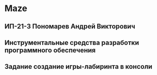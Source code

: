 # Maze

## ИП-21-3 Пономарев Андрей Викторович
## Инструментальные средства разработки программного обеспечения
## Задание создание игры-лабиринта в консоли
